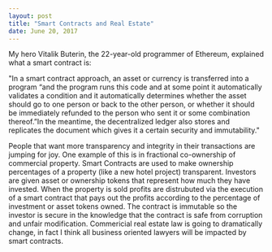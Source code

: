 ```yaml
---
layout: post
title: "Smart Contracts and Real Estate"
date: June 20, 2017
---
```


 My hero Vitalik Buterin, the 22-year-old programmer of Ethereum, explained what a smart contract is:

 "In a smart contract approach, an asset or currency is transferred into a program “and the program
  runs this code and at some point it automatically validates a condition and it automatically determines
  whether the asset should go to one person or back to the other person, or whether it should be immediately
  refunded to the person who sent it or some combination thereof.”In the meantime, the decentralized ledger
  also stores and replicates the document which gives it a certain security and immutability."

 People that want more transparency and integrity in their transactions are jumping for joy. One
 example of this is in fractional co-ownership of commercial property. Smart Contracts are used
 to make ownership percentages of a property (like a new hotel project) transparent. Investors
 are given asset or ownership tokens that represent how much they have invested. When the property
 is sold profits are distrubuted via the execution of a smart contract that pays out the profits
 according  to the percentage of investment or asset tokens owned. The contract is immutable so 
 the investor is secure in the  knowledge that the contract is safe from corruption and unfair
 modification. Commericial real estate law is going to dramatically change, in fact I think all
 business oriented lawyers will be impacted by smart contracts.
